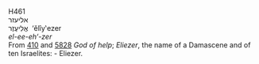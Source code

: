 H461  
אליעזר  
אֱלִיעֶזֶר ‎ ‘ĕlı̂y‛ezer  
*el-ee-eh‘-zer*  
From [410](h0410) and [5828](h5828) *God* *of* *help*; *Eliezer*, the
name of a Damascene and of ten Israelites: - Eliezer.  
